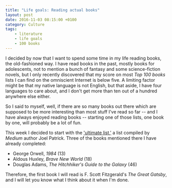 ```yaml
---
title: "Life goals: Reading actual books"
layout: post
date: 2016-11-03 08:15:00 +0100
category: Culture
tags:
    - literature
    - life goals
    - 100 books
---
```

I decided by now that I want to spend some time in my life reading books, the old-fashioned way. I have read books in the past, mostly books for adolescents, not to mention a bunch of fantasy and some science-fiction novels, but I only recently discovered that my score on most *Top 100 books* lists I can find on the omniscient Internet is below five. A limiting factor might be that my native language is not English, but that aside, I have four languages to care about, and I don't get more than ten out of a hundred anywhere else either.

So I said to myself, well, if there are so many books out there which are supposed to be more interesting than most stuff I've read so far -- and I have always enjoyed reading books -- starting one of those lists, one book by one, will probably be a lot of fun.

This week I decided to start with the ['ultimate list,'](public/assets/20161102-booklist-en.pdf) a list compiled by *Medium* author Joel Patrick. Three of the books mentioned there I have already completed:

* George Orwell, *1984* (13)
* Aldous Huxley, *Brave New World* (18)
* Douglas Adams, *The Hitchhiker's Guide to the Galaxy* (46)

Therefore, the first book I will read is F. Scott Fitzgerald's *The Great Gatsby*, and I will let you know what I think about it when I'm done.
